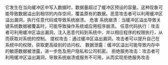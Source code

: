 它发生在当向缓冲区中写入数据时，数据量超过了缓冲区预设的容量。这种现象可能导致数据溢出到相邻的内存空间，覆盖原有的数据。恶意攻击者可以利用缓冲区溢出漏洞，执行任意代码或导致系统崩溃。
危害
系统崩溃：当缓冲区溢出导致关键系统数据被覆盖时，可能导致操作系统或应用程序崩溃。
任意代码执行：攻击者可利用缓冲区溢出漏洞，注入恶意代码到系统中，并以相应程序的权限执行，从而获取对系统的控制。
提权攻击：通过缓冲区溢出漏洞，攻击者可以提升自己在系统中的权限，获取更高级别的访问权。
数据泄露：缓冲区溢出可能导致内存中的敏感数据被泄露，进一步危及用户隐私和公司机密。
拒绝服务攻击：攻击者可利用缓冲区溢出漏洞，导致系统崩溃或服务不可用，从而实现拒绝服务攻击
